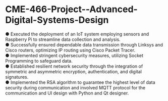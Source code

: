 # CME-466-Project--Advanced-Digital-Systems-Design

● Executed the deployment of an IoT system employing sensors and Raspberry Pi to streamline data collection and analysis.<br />
● Successfully ensured dependable data transmission through Linksys and Cisco routers, optimizing IP routing using Cisco 
Packet Tracer.<br />
● Implemented stringent cybersecurity measures, utilizing Socket Programming to safeguard data. <br/>
● Established resilient network security through the integration of symmetric and asymmetric encryption, authentication, and 
digital signatures. <br />
● Implemented the RSA algorithm to guarantee the highest level of data security during communication and involved MQTT 
protocol for the communication and UI design with Python and Qt designer.
